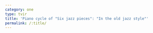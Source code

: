 ```yaml
---
category: one
type: tvir
title: 'Piano cycle of "Six jazz pieces": "In the old jazz style"'
permalink: /:title/
---
```


